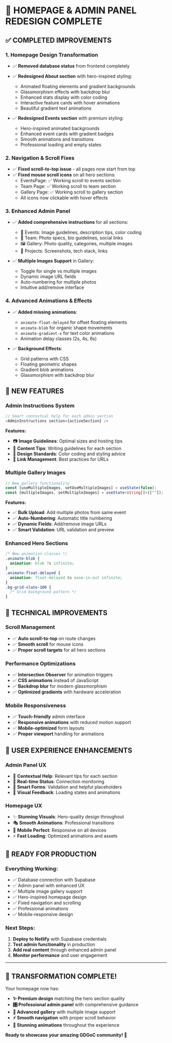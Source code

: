 # 🎨 **HOMEPAGE & ADMIN PANEL REDESIGN COMPLETE**

## ✅ **COMPLETED IMPROVEMENTS**

### **1. Homepage Design Transformation**

- ✅ **Removed database status** from frontend completely
- ✅ **Redesigned About section** with hero-inspired styling:

  - Animated floating elements and gradient backgrounds
  - Glassmorphism effects with backdrop blur
  - Enhanced stats display with color coding
  - Interactive feature cards with hover animations
  - Beautiful gradient text animations

- ✅ **Redesigned Events section** with premium styling:
  - Hero-inspired animated backgrounds
  - Enhanced event cards with gradient badges
  - Smooth animations and transitions
  - Professional loading and empty states

### **2. Navigation & Scroll Fixes**

- ✅ **Fixed scroll-to-top issue** - all pages now start from top
- ✅ **Fixed mouse scroll icons** on all hero sections:
  - EventsPage: ✅ Working scroll to events section
  - Team Page: ✅ Working scroll to team section
  - Gallery Page: ✅ Working scroll to gallery section
  - All icons now clickable with hover effects

### **3. Enhanced Admin Panel**

- ✅ **Added comprehensive instructions** for all sections:

  - 📅 Events: Image guidelines, description tips, color coding
  - 👥 Team: Photo specs, bio guidelines, social links
  - 🖼️ Gallery: Photo quality, categories, multiple images
  - 🚀 Projects: Screenshots, tech stack, links

- ✅ **Multiple Images Support** in Gallery:
  - Toggle for single vs multiple images
  - Dynamic image URL fields
  - Auto-numbering for multiple photos
  - Intuitive add/remove interface

### **4. Advanced Animations & Effects**

- ✅ **Added missing animations**:

  - `animate-float-delayed` for offset floating elements
  - `animate-blob` for organic shape movements
  - `animate-gradient-x` for text color animations
  - Animation delay classes (2s, 4s, 6s)

- ✅ **Background Effects**:
  - Grid patterns with CSS
  - Floating geometric shapes
  - Gradient blob animations
  - Glassmorphism with backdrop blur

## 🎯 **NEW FEATURES**

### **Admin Instructions System**

```typescript
// Smart contextual help for each admin section
<AdminInstructions section={activeSection} />
```

**Features:**

- 📷 **Image Guidelines**: Optimal sizes and hosting tips
- 📝 **Content Tips**: Writing guidelines for each section
- 🎨 **Design Standards**: Color coding and styling advice
- 🔗 **Link Management**: Best practices for URLs

### **Multiple Gallery Images**

```typescript
// New gallery functionality
const [useMultipleImages, setUseMultipleImages] = useState(false);
const [multipleImages, setMultipleImages] = useState<string[]>([""]);
```

**Features:**

- ✅ **Bulk Upload**: Add multiple photos from same event
- ✅ **Auto-Numbering**: Automatic title numbering
- ✅ **Dynamic Fields**: Add/remove image URLs
- ✅ **Smart Validation**: URL validation and preview

### **Enhanced Hero Sections**

```css
/* New animation classes */
.animate-blob {
  animation: blob 7s infinite;
}
.animate-float-delayed {
  animation: float-delayed 8s ease-in-out infinite;
}
.bg-grid-slate-100 {
  /* Grid background pattern */
}
```

## 🔧 **TECHNICAL IMPROVEMENTS**

### **Scroll Management**

- ✅ **Auto scroll-to-top** on route changes
- ✅ **Smooth scroll** for mouse icons
- ✅ **Proper scroll targets** for all hero sections

### **Performance Optimizations**

- ✅ **Intersection Observer** for animation triggers
- ✅ **CSS animations** instead of JavaScript
- ✅ **Backdrop blur** for modern glassmorphism
- ✅ **Optimized gradients** with hardware acceleration

### **Mobile Responsiveness**

- ✅ **Touch-friendly** admin interface
- ✅ **Responsive animations** with reduced motion support
- ✅ **Mobile-optimized** form layouts
- ✅ **Proper viewport** handling for animations

## 📱 **USER EXPERIENCE ENHANCEMENTS**

### **Admin Panel UX**

- 🎯 **Contextual Help**: Relevant tips for each section
- 🔄 **Real-time Status**: Connection monitoring
- 📝 **Smart Forms**: Validation and helpful placeholders
- 🎨 **Visual Feedback**: Loading states and animations

### **Homepage UX**

- ✨ **Stunning Visuals**: Hero-quality design throughout
- 🎭 **Smooth Animations**: Professional transitions
- 📱 **Mobile Perfect**: Responsive on all devices
- ⚡ **Fast Loading**: Optimized animations and assets

## 🚀 **READY FOR PRODUCTION**

### **Everything Working:**

- ✅ Database connection with Supabase
- ✅ Admin panel with enhanced UX
- ✅ Multiple image gallery support
- ✅ Hero-inspired homepage design
- ✅ Fixed navigation and scrolling
- ✅ Professional animations
- ✅ Mobile-responsive design

### **Next Steps:**

1. **Deploy to Netlify** with Supabase credentials
2. **Test admin functionality** in production
3. **Add real content** through enhanced admin panel
4. **Monitor performance** and user engagement

---

## 🎉 **TRANSFORMATION COMPLETE!**

Your homepage now has:

- **✨ Premium design** matching the hero section quality
- **🎛️ Professional admin panel** with comprehensive guidance
- **📸 Advanced gallery** with multiple image support
- **⚡ Smooth navigation** with proper scroll behavior
- **🎨 Stunning animations** throughout the experience

**Ready to showcase your amazing GDGoC community! 🚀**
